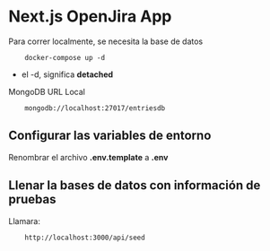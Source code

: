 # Next.js OpenJira App
Para correr localmente, se necesita la base de datos
```
    docker-compose up -d
```
* el -d, significa __detached__

MongoDB URL Local 
```
    mongodb://localhost:27017/entriesdb
```
## Configurar las variables de entorno
Renombrar el archivo __.env.template__ a __.env__

## Llenar la bases de datos con información de pruebas
Llamara:
```
    http://localhost:3000/api/seed
```
